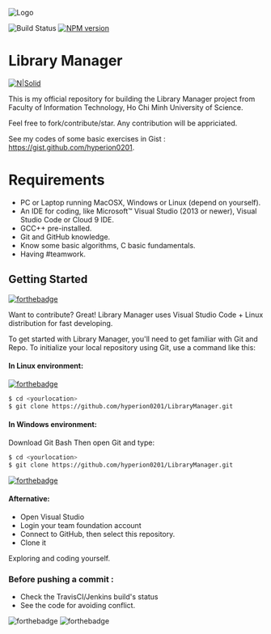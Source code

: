 ![Logo](http://www.hcmus.edu.vn/images/2017/05/08/fit.jpg)

![Build Status](https://semaphoreapp.com/api/v1/projects/d4cca506-99be-44d2-b19e-176f36ec8cf1/128505/badge.svg) [![NPM version](https://badge.fury.io/js/badge-list.svg)](http://badge.fury.io/js/badge-list) 

#     Library Manager
[![N|Solid](https://cldup.com/dTxpPi9lDf.thumb.png)](https://nodesource.com/products/nsolid)

 This is my official repository for building the Library Manager project from Faculty of Information Technology, Ho Chi Minh University of Science.

 Feel free to fork/contribute/star. Any contribution will be appriciated.

See my codes of some basic exercises in Gist : https://gist.github.com/hyperion0201.

# Requirements 
- PC or Laptop running MacOSX, Windows or Linux (depend on yourself). 
- An IDE for coding, like  Microsoft™ Visual Studio (2013 or newer), Visual Studio Code or Cloud 9 IDE.
- GCC++ pre-installed.
- Git and GitHub knowledge.
- Know some basic algorithms, C basic fundamentals.
- Having #teamwork.



## Getting Started 
[![forthebadge](http://forthebadge.com/images/badges/60-percent-of-the-time-works-every-time.svg)](http://forthebadge.com)

Want to contribute? Great!
Library Manager uses Visual Studio Code + Linux distribution for fast developing.

To get started with Library Manager, you'll need to get familiar with Git and Repo.
To initialize your local repository using Git, use a command like this:
#### In Linux environment:
[![forthebadge](http://forthebadge.com/images/badges/uses-git.svg)](http://forthebadge.com)
```sh
$ cd <yourlocation>
$ git clone https://github.com/hyperion0201/LibraryManager.git
```
#### In Windows environment:
 Download Git Bash
 Then open Git and type:
 ```sh
$ cd <yourlocation>
$ git clone https://github.com/hyperion0201/LibraryManager.git
```

 [![forthebadge](http://forthebadge.com/images/badges/uses-git.svg)](http://forthebadge.com)
#### Afternative:
- Open Visual Studio
- Login your team foundation account
- Connect to GitHub, then select this repository.
- Clone it

Exploring and coding yourself.

### Before pushing a commit : 
 - Check the TravisCI/Jenkins build's status
 - See the code for avoiding conflict.
 
![forthebadge](http://forthebadge.com/images/badges/built-with-love.svg) ![forthebadge](http://forthebadge.com/images/badges/powered-by-responsibility.svg)






